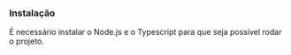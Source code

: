 ### Instalação

É necessário instalar o Node.js e o Typescript para que seja possível rodar o projeto.
